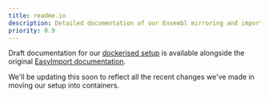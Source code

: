 ```yaml
---
title: readme.io
description: Detailed documentation of our Ensembl mirroring and import pipelines 
priority: 0.9
---
```


Draft documentation for our [dockerised setup](https://easy-import.readme.io/v1.0/docs/dockerised-setup) is available alongside the original [EasyImport documentation](https://easy-import.readme.io/).

We'll be updating this soon to reflect all the recent changes we've made in moving our setup into containers.
